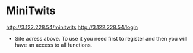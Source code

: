# MiniTwits
http://3.122.228.54/minitwits 
http://3.122.228.54/login
- Site adress above. To use it you need first to register and then you will have an access to all functions.
